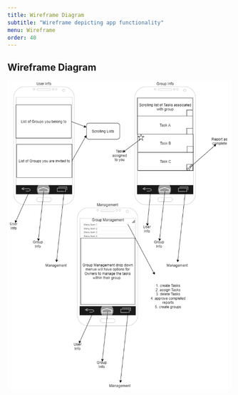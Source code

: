 ```yaml
---
title: Wireframe Diagram
subtitle: "Wireframe depicting app functionality"
menu: Wireframe
order: 40
---
```



## Wireframe Diagram

[![Wireframe Diagram](img/team-assignments-wireframe.png)](pdf/team-assignments-wireframe.pdf)